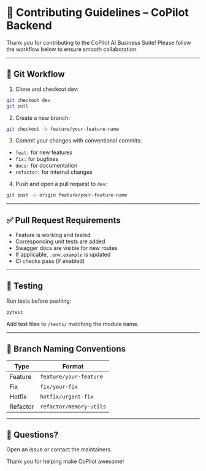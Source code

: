 # 🤝 Contributing Guidelines – CoPilot Backend

Thank you for contributing to the CoPilot AI Business Suite! Please follow the workflow below to ensure smooth collaboration.

---

## 🧪 Git Workflow

1. Clone and checkout dev:

```bash
git checkout dev
git pull
```

2. Create a new branch:

```bash
git checkout -b feature/your-feature-name
```

3. Commit your changes with conventional commits:
- `feat:` for new features
- `fix:` for bugfixes
- `docs:` for documentation
- `refactor:` for internal changes

4. Push and open a pull request to `dev`:

```bash
git push -u origin feature/your-feature-name
```

---

## ✅ Pull Request Requirements

- Feature is working and tested
- Corresponding unit tests are added
- Swagger docs are visible for new routes
- If applicable, `.env.example` is updated
- CI checks pass (if enabled)

---

## 🧪 Testing

Run tests before pushing:

```bash
pytest
```

Add test files to `/tests/` matching the module name.

---

## 🔄 Branch Naming Conventions

| Type       | Format                  |
|------------|-------------------------|
| Feature    | `feature/your-feature`  |
| Fix        | `fix/your-fix`          |
| Hotfix     | `hotfix/urgent-fix`     |
| Refactor   | `refactor/memory-utils` |

---

## 🧠 Questions?

Open an issue or contact the maintainers.

Thank you for helping make CoPilot awesome!
